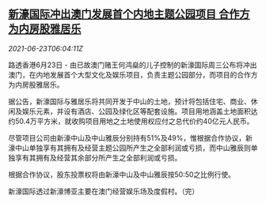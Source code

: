 <!--1624429862000-->
[新濠国际冲出澳门发展首个内地主题公园项目 合作方为内房股雅居乐](https://cn.reuters.com/article/melco-park-china-mainland-0623-wedn-idCNKCS2DZ0GP)
------

<div><i>2021-06-23T06:04:11Z</i></div><p>路透香港6月23日 - 由已故澳门赌王何鸿燊的儿子控制的新濠国际周三公布将冲出澳门，在内地发展首个大型文化及娱乐项目，负责主题公园部分，而项目的合作方为内房股雅居乐。</p><p>据公告，新濠国际与雅居乐将共同开发于中山的土地，预计将包括住宅、商业、休闲及娱乐元素，并设有酒店、公园及绿化区等配套设施。项目用地涵盖土地面积达约50.4万平方米，就收购项目用地之土地使用权应付之总代价约40亿元人民币。</p><p>尽管项目公司由新濠中山及中山雅辰分别持有51%及49%，惟根据合作协议，新濠中山单独享有其拥有及经营主题公园所产生之全部利润或亏损，而中山雅辰则单独享有其拥有及经营其余部分所产生之全部利润或亏损。</p><p>根据合作协议，股东投票权将由新濠中山及中山雅辰按50:50之比例行使。</p><p>新濠国际透过新濠博亚主要在澳门经营娱乐场及度假村。（完）</p>
